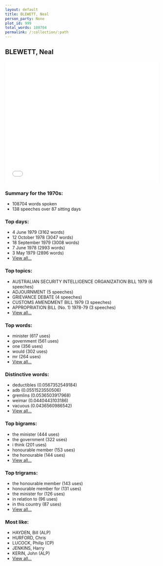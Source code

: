 ```yaml
---
layout: default
title: BLEWETT, Neal
person_party: None
plot_id: 999
total_words: 108704
permalink: /:collection/:path
---
```


## BLEWETT, Neal

<iframe width="100%" height="400" frameborder="0" scrolling="no" src="//plot.ly/~wragge/999.embed"></iframe>


### Summary for the 1970s:

* 108704 words spoken
* 138 speeches over 87 sitting days


### Top days:

* 4 June 1979 (3162 words)
* 12 October 1978 (3047 words)
* 18 September 1979 (3008 words)
* 7 June 1978 (2993 words)
* 3 May 1979 (2896 words)
* [View all...](days/)


### Top topics:

* AUSTRALIAN SECURITY INTELLIGENCE ORGANIZATION BILL 1979 (6 speeches)
* ADJOURNMENT (5 speeches)
* GRIEVANCE DEBATE (4 speeches)
* CUSTOMS AMENDMENT BILL 1979 (3 speeches)
* APPROPRIATION BILL (No. 1) 1978-79 (3 speeches)
* [View all...](topics/)


### Top words:

* minister (617 uses)
* government (561 uses)
* one (356 uses)
* would (302 uses)
* mr (264 uses)
* [View all...](words/)


### Distinctive words:

* deductibles (0.0567352549184)
* adb (0.0551523550506)
* gremlins (0.0536503917968)
* weimar (0.0440443103186)
* vacuous (0.0436560986542)
* [View all...](sig_words/)


### Top bigrams:

* the minister (444 uses)
* the government (322 uses)
* i think (201 uses)
* honourable member (153 uses)
* the honourable (144 uses)
* [View all...](bigrams/)


### Top trigrams:

* the honourable member (143 uses)
* honourable member for (131 uses)
* the minister for (126 uses)
* in relation to (96 uses)
* in this country (87 uses)
* [View all...](trigrams/)


### Most like:

* HAYDEN, Bill (ALP)
* HURFORD, Chris 
* LUCOCK, Philip (CP)
* JENKINS, Harry 
* KERIN, John (ALP)
* [View all...](similarities/)

